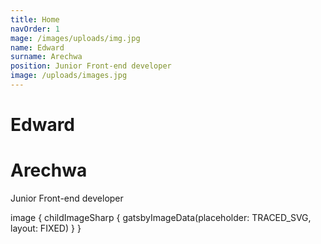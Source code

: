 ```yaml
---
title: Home
navOrder: 1
mage: /images/uploads/img.jpg
name: Edward
surname: Arechwa
position: Junior Front-end developer
image: /uploads/images.jpg
---
```


# Edward
# Arechwa

Junior Front-end developer

image {
          childImageSharp {
            gatsbyImageData(placeholder: TRACED_SVG, layout: FIXED)
          }
        }
